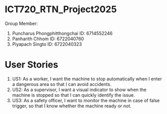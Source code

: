 # ICT720_RTN_Project2025
Group Member:                           
1. Puncharus Phongphitthongchai         ID: 6714552246
2. Panharith Chhom                      ID: 6722040760
3. Piyapach Singto                      ID: 6722040323

# User Stories
1. US1: As a worker, I want the machine to stop automatically when I enter a dangerous area so that I can avoid accidents.
2. US2: As a supervisor, I want a visual indicator to show when the machine is stopped so that I can quickly identify the issue.
3. US3: As a safety officer, I want to monitor the machine in case of false trigger, so that I know whether the machine ready or not.

